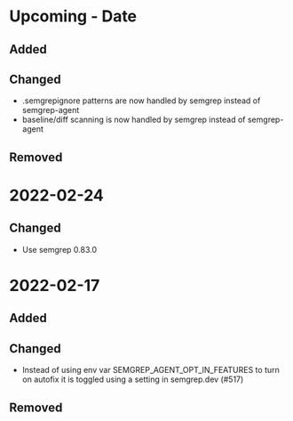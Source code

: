 # Upcoming - Date

## Added

## Changed

- .semgrepignore patterns are now handled by semgrep instead of semgrep-agent
- baseline/diff scanning is now handled by semgrep instead of semgrep-agent

## Removed

# 2022-02-24

## Changed

- Use semgrep 0.83.0

# 2022-02-17

## Added

## Changed

- Instead of using env var SEMGREP_AGENT_OPT_IN_FEATURES to turn on autofix
  it is toggled using a setting in semgrep.dev (#517)

## Removed

